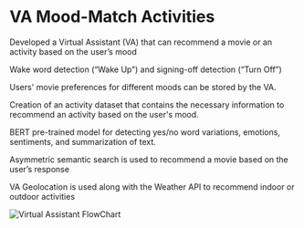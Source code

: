 # VA Mood-Match Activities
Developed a Virtual Assistant (VA) that can recommend a movie or an activity based on the user’s mood

Wake word detection (“Wake Up”) and signing-off detection (“Turn Off”)

Users' movie preferences for different moods can be stored by the VA.

Creation of an activity dataset that contains the necessary information to recommend an activity based on the user's mood.

BERT pre-trained model for detecting yes/no word variations, emotions, sentiments, and summarization of text.

Asymmetric semantic search is used to recommend a movie based on the user’s response

VA Geolocation is used along with the Weather API to recommend indoor or outdoor activities

![Virtual Assistant FlowChart](https://github.com/lamk0006/VA_Mood-Match_Activities/assets/48664931/5d7f4892-4002-482b-8f48-e4194e6fec3a)
